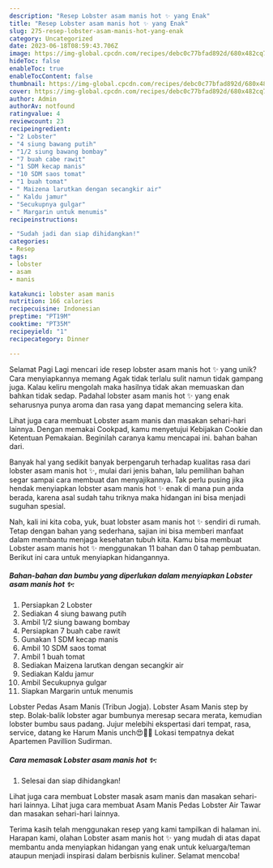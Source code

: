 ```yaml
---
description: "Resep Lobster asam manis hot ✨ yang Enak"
title: "Resep Lobster asam manis hot ✨ yang Enak"
slug: 275-resep-lobster-asam-manis-hot-yang-enak
category: Uncategorized
date: 2023-06-18T08:59:43.706Z
image: https://img-global.cpcdn.com/recipes/debc0c77bfad892d/680x482cq70/lobster-asam-manis-hot-foto-resep-utama.jpg
hideToc: false
enableToc: true
enableTocContent: false
thumbnail: https://img-global.cpcdn.com/recipes/debc0c77bfad892d/680x482cq70/lobster-asam-manis-hot-foto-resep-utama.jpg
cover: https://img-global.cpcdn.com/recipes/debc0c77bfad892d/680x482cq70/lobster-asam-manis-hot-foto-resep-utama.jpg
author: Admin
authorAv: notfound
ratingvalue: 4
reviewcount: 23
recipeingredient:
- "2 Lobster"
- "4 siung bawang putih"
- "1/2 siung bawang bombay"
- "7 buah cabe rawit"
- "1 SDM kecap manis"
- "10 SDM saos tomat"
- "1 buah tomat"
- " Maizena larutkan dengan secangkir air"
- " Kaldu jamur"
- "Secukupnya gulgar"
- " Margarin untuk menumis"
recipeinstructions:

- "Sudah jadi dan siap dihidangkan!"
categories:
- Resep
tags:
- lobster
- asam
- manis

katakunci: lobster asam manis 
nutrition: 166 calories
recipecuisine: Indonesian
preptime: "PT19M"
cooktime: "PT35M"
recipeyield: "1"
recipecategory: Dinner

---
```



Selamat Pagi Lagi mencari ide resep lobster asam manis hot ✨ yang unik? Cara menyiapkannya memang Agak tidak terlalu sulit namun tidak gampang juga. Kalau keliru mengolah maka hasilnya tidak akan memuaskan dan bahkan tidak sedap. Padahal lobster asam manis hot ✨ yang enak seharusnya punya aroma dan rasa yang dapat memancing selera kita.


Lihat juga cara membuat Lobster asam manis dan masakan sehari-hari lainnya. Dengan memakai Cookpad, kamu menyetujui Kebijakan Cookie dan Ketentuan Pemakaian. Beginilah caranya kamu mencapai ini. bahan bahan dari.

Banyak hal yang sedikit banyak berpengaruh terhadap kualitas rasa dari lobster asam manis hot ✨, mulai dari jenis bahan, lalu pemilihan bahan segar sampai cara membuat dan menyajikannya. Tak perlu pusing jika hendak menyiapkan lobster asam manis hot ✨ enak di mana pun anda berada, karena asal sudah tahu triknya maka hidangan ini bisa menjadi suguhan spesial.


Nah, kali ini kita coba, yuk, buat lobster asam manis hot ✨ sendiri di rumah. Tetap dengan bahan yang sederhana, sajian ini bisa memberi manfaat dalam membantu menjaga kesehatan tubuh kita. Kamu bisa membuat Lobster asam manis hot ✨ menggunakan 11 bahan dan 0 tahap pembuatan. Berikut ini cara untuk menyiapkan hidangannya.

<!--inarticleads1-->

##### Bahan-bahan dan bumbu yang diperlukan dalam menyiapkan Lobster asam manis hot ✨:

1. Persiapkan 2 Lobster
1. Sediakan 4 siung bawang putih
1. Ambil 1/2 siung bawang bombay
1. Persiapkan 7 buah cabe rawit
1. Gunakan 1 SDM kecap manis
1. Ambil 10 SDM saos tomat
1. Ambil 1 buah tomat
1. Sediakan  Maizena larutkan dengan secangkir air
1. Sediakan  Kaldu jamur
1. Ambil Secukupnya gulgar
1. Siapkan  Margarin untuk menumis


Lobster Pedas Asam Manis (Tribun Jogja). Lobster Asam Manis step by step. Bolak-balik lobster agar bumbunya meresap secara merata, kemudian lobster bumbu saus padang. Jujur melebihi ekspertasi dari tempat, rasa, service, datang ke Harum Manis unch😍👍🏻 Lokasi tempatnya dekat Apartemen Pavillion Sudirman. 

<!--inarticleads2-->

##### Cara memasak Lobster asam manis hot ✨:


1. Selesai dan siap dihidangkan!

Lihat juga cara membuat Lobster masak asam manis dan masakan sehari-hari lainnya. Lihat juga cara membuat Asam Manis Pedas Lobster Air Tawar dan masakan sehari-hari lainnya. 

Terima kasih telah menggunakan resep yang kami tampilkan di halaman ini. Harapan kami, olahan Lobster asam manis hot ✨ yang mudah di atas dapat membantu anda menyiapkan hidangan yang enak untuk keluarga/teman ataupun menjadi inspirasi dalam berbisnis kuliner. Selamat mencoba!
